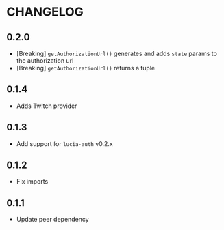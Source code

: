 # CHANGELOG

## 0.2.0

- [Breaking] `getAuthorizationUrl()` generates and adds `state` params to the authorization url
- [Breaking] `getAuthorizationUrl()` returns a tuple

## 0.1.4

- Adds Twitch provider

## 0.1.3

- Add support for `lucia-auth` v0.2.x

## 0.1.2

- Fix imports

## 0.1.1

- Update peer dependency